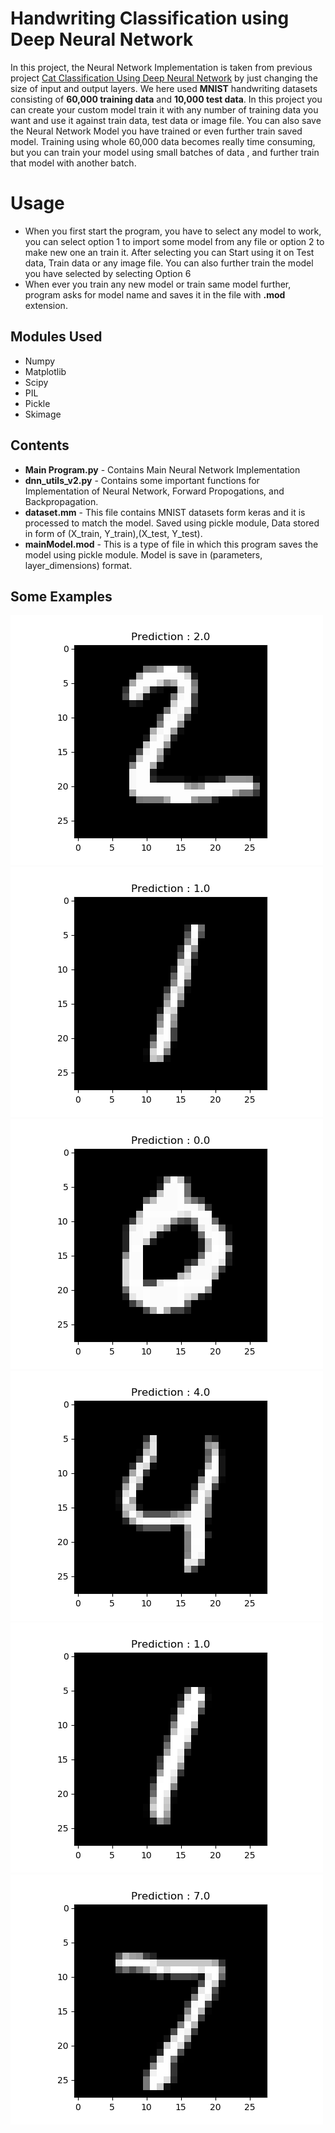 # Handwriting Classification using Deep Neural Network

In this project, the Neural Network Implementation is taken from previous project [Cat Classification Using Deep Neural Network](https://github.com/jimmyahalpara/Machine-and-Deep-Learning/tree/master/Cat%20Classification%20with%20Deep%20Neural%20Network) by just changing the size of input and output layers. We here used **MNIST** handwriting datasets consisting of **60,000 training data** and **10,000 test data**. 
In this project you can create your custom model train it with any number of training data you want and use it against train data, test data or image file. You can also save the Neural Network Model you have trained or even further train saved model. Training using whole 60,000 data becomes really time consuming, but you can train your model using small batches of data , and further train that model with another batch. 

# Usage

* When you first start the program, you have to select any model to work, you can select option 1 to import some model from any file or option 2 to make new one an train it. After selecting you can Start using it on Test data, Train data or any image file. You can also further train the model you have selected by selecting Option 6
* When ever you train any new model or train same model further, program asks for model name and saves it in the file with **.mod** extension. 

## Modules Used 

* Numpy
* Matplotlib
* Scipy
* PIL
* Pickle
* Skimage

## Contents

* **Main Program.py** - Contains Main Neural Network Implementation
* **dnn_utils_v2.py** - Contains some important functions for Implementation of Neural Network, Forward Propogations, and Backpropagation.
* **dataset.mm** - This file contains MNIST datasets form keras and it is processed to match the model. Saved using pickle module, Data stored in form of (X_train, Y_train),(X_test, Y_test).
* **mainModel.mod** - This is a type of file in which this program saves the model using pickle module. Model is save in (parameters, layer_dimensions) format.

## Some Examples

![Fig1](images/Figure_1.png)
![FIg2](images/Figure_2.png)
![Fig2](images/Figure_3.png)
![Fig3](images/Figure_5.png)
![FIg4](images/Figure_6.png)
![FIg4](images/img.png)
